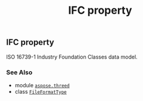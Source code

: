 ﻿---
title: IFC property
second_title: Aspose.3D for Python via .NET API References
description: 
type: docs
weight: 140
url: /aspose.threed/fileformattype/ifc/
is_root: false
---

## IFC property


ISO 16739-1 Industry Foundation Classes data model.

### See Also
* module [`aspose.threed`](../../)
* class [`FileFormatType`](/3d/python-net/aspose.threed/fileformattype)
